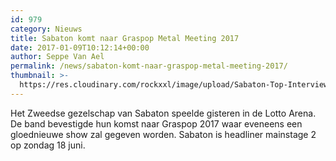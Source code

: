 ```yaml
---
id: 979
category: Nieuws
title: Sabaton komt naar Graspop Metal Meeting 2017
date: 2017-01-09T10:12:14+00:00
author: Seppe Van Ael
permalink: /news/sabaton-komt-naar-graspop-metal-meeting-2017/
thumbnail: >-
  https://res.cloudinary.com/rockxxl/image/upload/Sabaton-Top-Interview-2014.jpg
---
```

Het Zweedse gezelschap van Sabaton speelde gisteren in de Lotto Arena. De band bevestigde hun komst naar Graspop 2017 waar eveneens een gloednieuwe show zal gegeven worden. Sabaton is headliner mainstage 2 op zondag 18 juni.
